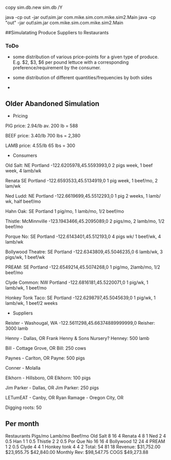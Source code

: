 
copy sim.db.new sim.db /Y

java -cp out -jar out\sim.jar com.mike.sim.com.mike.sim2.Main
java -cp "out" -jar out\sim.jar com.mike.sim.com.mike.sim2.Main


##Simulatating Produce Suppliers to Restaurants

### ToDo
* some distribution of various price-points for a given type of
    produce.  E.g. $2, $3, $6 per pound lettuce with a
    corresponding preference/requirement by the consumer.
    
* some distribution of different quantities/frequencies by 
    both sides
    
* 


## Older Abandoned Simulation

* Pricing

PIG price: 2.94/lb av. 200 lb = 588

BEEF price: 3.40/lb 700 lbs = 2,380

LAMB price: 4.55/lb 65 lbs = 300


* Consumers

Old Salt: NE Portland
<coordinates>-122.6205978,45.5593993,0</coordinates>
2 pigs week, 1 beef week, 4 lamb/wk

Renata SE Portland
<coordinates>-122.6593533,45.5134919,0</coordinates>
1 pig week, 1 beef/mo, 2 lam/wk

Ned Ludd: NE Portland
<coordinates>-122.6619699,45.5512293,0</coordinates>
1 pig 2 weeks, 1 lamb/ wk, half beef/mo

Hahn Oak: SE Portland
1 pig/mo, 1 lamb/mo, 1/2 beef/mo

Thistle: McMinnville
<coordinates>-123.1943466,45.2095089,0</coordinates>
2 pigs/mo, 2 lamb/mo, 1/2 beef/mo

Porque No: SE Portland
<coordinates>-122.6143401,45.512193,0</coordinates>
4 pigs wk/ 1 beef/wk, 4 lamb/wk

Bollywood Theatre: SE Portland
<coordinates>-122.6343809,45.5046235,0</coordinates>
6 lamb/wk, 3 pigs/wk, 1 beef/wk

PREAM: SE Portland
<coordinates>-122.6549214,45.5074268,0</coordinates>
1 pig/mo, 2lamb/mo, 1/2 beef/mo

Clyde Common: NW Portland
<coordinates>-122.6816181,45.5220071,0</coordinates>
1 pig/wk, 1 lamb/wk, 1 beef/mo

Honkey Tonk Taco: SE Portland
<coordinates>-122.6298797,45.5045639,0</coordinates>
1 pig/wk, 1 lamb/wk, 1 beef/2 weeks


* Suppliers

Reister - Washougal, WA
<coordinates>-122.5611298,45.66374889999999,0</coordinates>
Reisher: 3000 lamb

Henny - Dallas, OR              Frank Henny & Sons Nursery?
Henney: 500 lamb

Bill - Cottage Grove, OR
Bill: 250 cows

Paynes - Carlton, OR
Payne: 500 pigs

Conner - Molalla

Elkhorn - Hillsboro, OR
Elkhorn: 100 pigs

Jim Parker - Dallas, OR
Jim Parker: 250 pigs 

LETumEAT - Canby, OR
Ryan Ramage - Oregon City, OR


Digging roots: 50


## Per month
Restaurants	Pigs/mo	Lamb/mo	Beef/mo
Old Salt	8	16	4
Renata	4	8	1
Ned	2	4	0.5
Han	1	1	0.5
Thistle	2	2	0.5
Por Que No	16	16	4
Bollywood	12	24	4
PREAM	1	2	0.5
Clyde	4	4	1
Honkey tonk	4	4	2
Total:	54	81	18
Revenue:	$31,752.00	$23,955.75	$42,840.00		Monthly Rev:	$98,547.75
COGS	$49,273.88
